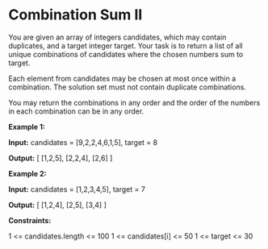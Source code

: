 # Combination Sum II
You are given an array of integers candidates, which may contain duplicates, and a target integer target. Your task is to return a list of all unique combinations of candidates where the chosen numbers sum to target.

Each element from candidates may be chosen at most once within a combination. The solution set must not contain duplicate combinations.

You may return the combinations in any order and the order of the numbers in each combination can be in any order.

**Example 1:**

**Input:** candidates = [9,2,2,4,6,1,5], target = 8

**Output:** [
  [1,2,5],
  [2,2,4],
  [2,6]
]

**Example 2:**

**Input:** candidates = [1,2,3,4,5], target = 7

**Output:** [
  [1,2,4],
  [2,5],
  [3,4]
]

**Constraints:**

1 <= candidates.length <= 100
1 <= candidates[i] <= 50
1 <= target <= 30
